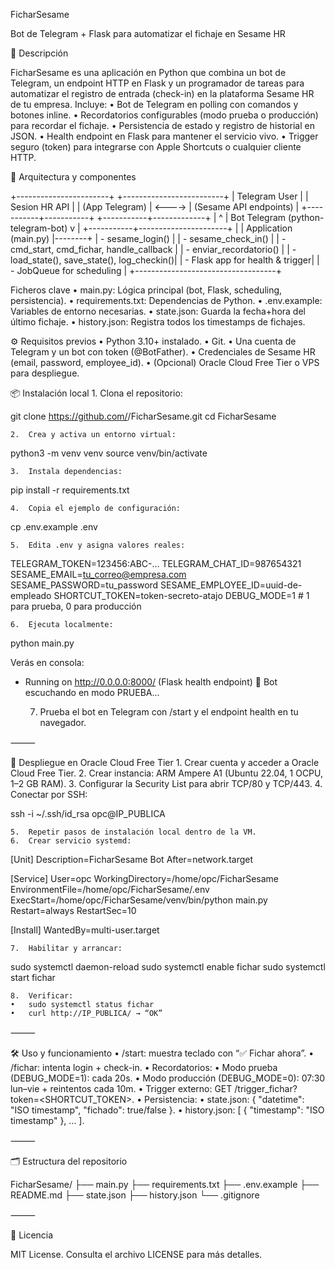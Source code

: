 FicharSesame

Bot de Telegram + Flask para automatizar el fichaje en Sesame HR

📖 Descripción

FicharSesame es una aplicación en Python que combina un bot de Telegram, un endpoint HTTP en Flask y un programador de tareas para automatizar el registro de entrada (check-in) en la plataforma Sesame HR de tu empresa. Incluye:
	•	Bot de Telegram en polling con comandos y botones inline.
	•	Recordatorios configurables (modo prueba o producción) para recordar el fichaje.
	•	Persistencia de estado y registro de historial en JSON.
	•	Health endpoint en Flask para mantener el servicio vivo.
	•	Trigger seguro (token) para integrarse con Apple Shortcuts o cualquier cliente HTTP.

🧱 Arquitectura y componentes

+-----------------------+        +-------------------------+
|      Telegram User    |        |       Sesion HR API     |
|   (App Telegram)      | <----> |  (Sesame API endpoints) |
+-----------+-----------+        +-----------+-------------+
            |                                ^
            | Bot Telegram (python-telegram-bot)
            v                                |
+-----------+----------------------+         |
|    Application (main.py)          |--------+
|  - sesame_login()                 |
|  - sesame_check_in()              |
|  - cmd_start, cmd_fichar, handle_callback  |
|  - enviar_recordatorio()          |
|  - load_state(), save_state(), log_checkin()|
|  - Flask app for health & trigger|
|  - JobQueue for scheduling        |
+-----------------------------------+

Ficheros clave
	•	main.py: Lógica principal (bot, Flask, scheduling, persistencia).
	•	requirements.txt: Dependencias de Python.
	•	.env.example: Variables de entorno necesarias.
	•	state.json: Guarda la fecha+hora del último fichaje.
	•	history.json: Registra todos los timestamps de fichajes.

⚙️ Requisitos previos
	•	Python 3.10+ instalado.
	•	Git.
	•	Una cuenta de Telegram y un bot con token (@BotFather).
	•	Credenciales de Sesame HR (email, password, employee_id).
	•	(Opcional) Oracle Cloud Free Tier o VPS para despliegue.

📦 Instalación local
	1.	Clona el repositorio:

git clone https://github.com/<tu-usuario>/FicharSesame.git
cd FicharSesame


	2.	Crea y activa un entorno virtual:

python3 -m venv venv
source venv/bin/activate


	3.	Instala dependencias:

pip install -r requirements.txt


	4.	Copia el ejemplo de configuración:

cp .env.example .env


	5.	Edita .env y asigna valores reales:

TELEGRAM_TOKEN=123456:ABC-...
TELEGRAM_CHAT_ID=987654321
SESAME_EMAIL=tu_correo@empresa.com
SESAME_PASSWORD=tu_password
SESAME_EMPLOYEE_ID=uuid-de-empleado
SHORTCUT_TOKEN=token-secreto-atajo
DEBUG_MODE=1  # 1 para prueba, 0 para producción


	6.	Ejecuta localmente:

python main.py

Verás en consola:

* Running on http://0.0.0.0:8000/ (Flask health endpoint)
🧪 Bot escuchando en modo PRUEBA...


	7.	Prueba el bot en Telegram con /start y el endpoint health en tu navegador.

⸻

🚀 Despliegue en Oracle Cloud Free Tier
	1.	Crear cuenta y acceder a Oracle Cloud Free Tier.
	2.	Crear instancia: ARM Ampere A1 (Ubuntu 22.04, 1 OCPU, 1–2 GB RAM).
	3.	Configurar la Security List para abrir TCP/80 y TCP/443.
	4.	Conectar por SSH:

ssh -i ~/.ssh/id_rsa opc@IP_PUBLICA


	5.	Repetir pasos de instalación local dentro de la VM.
	6.	Crear servicio systemd:

[Unit]
Description=FicharSesame Bot
After=network.target

[Service]
User=opc
WorkingDirectory=/home/opc/FicharSesame
EnvironmentFile=/home/opc/FicharSesame/.env
ExecStart=/home/opc/FicharSesame/venv/bin/python main.py
Restart=always
RestartSec=10

[Install]
WantedBy=multi-user.target


	7.	Habilitar y arrancar:

sudo systemctl daemon-reload
sudo systemctl enable fichar
sudo systemctl start fichar


	8.	Verificar:
	•	sudo systemctl status fichar
	•	curl http://IP_PUBLICA/ → “OK”

⸻

🛠️ Uso y funcionamiento
	•	/start: muestra teclado con “✅ Fichar ahora”.
	•	/fichar: intenta login + check-in.
	•	Recordatorios:
	•	Modo prueba (DEBUG_MODE=1): cada 20s.
	•	Modo producción (DEBUG_MODE=0): 07:30 lun–vie + reintentos cada 10m.
	•	Trigger externo: GET /trigger_fichar?token=<SHORTCUT_TOKEN>.
	•	Persistencia:
	•	state.json: { "datetime": "ISO timestamp", "fichado": true/false }.
	•	history.json: [ { "timestamp": "ISO timestamp" }, ... ].

⸻

🗂️ Estructura del repositorio

FicharSesame/
├── main.py
├── requirements.txt
├── .env.example
├── README.md
├── state.json
├── history.json
└── .gitignore


⸻

📄 Licencia

MIT License. Consulta el archivo LICENSE para más detalles.
